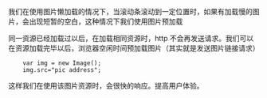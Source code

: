 我们在使用图片懒加载的情况下，当滚动条滚动到一定位置时，如果有加载慢的图片，会出现短暂的空白，这种情况下我们使用图片预加载

同一资源已经加载过以后，在加载相同资源时，http 不会再发送请求。我们可以在资源加载完毕以后，浏览器空闲时间预加载图片（其实就是发送图片链接请求）


        var img = new Image();
        img.src="pic address";

这样我们在使用该图片资源时，会很快的响应。提高用户体验。